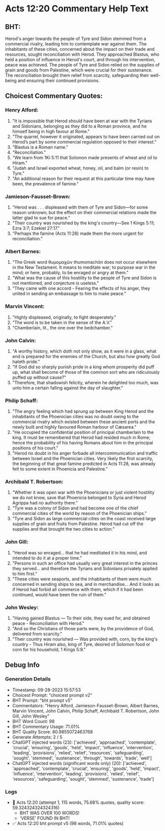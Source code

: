 # Acts 12:20 Commentary Help Text

## BHT:
Herod's anger towards the people of Tyre and Sidon stemmed from a commercial rivalry, leading him to contemplate war against them. The inhabitants of these cities, concerned about the impact on their trade and resources, sought reconciliation with Herod. They approached Blastus, who held a position of influence in Herod's court, and through his intervention, peace was achieved. The people of Tyre and Sidon relied on the supplies of grain and goods from Palestine, which were crucial for their sustenance. The reconciliation brought them relief from scarcity, safeguarding their well-being and ensuring their continued provisions.

## Choicest Commentary Quotes:
### Henry Alford:
1. "It is impossible that Herod should have been at war with the Tyrians and Sidonians, belonging as they did to a Roman province, and he himself being in high favour at Rome."
2. "The quarrel, however it originated, appears to have been carried out on Herod’s part by some commercial regulation opposed to their interest."
3. "Blastus is a Roman name."
4. "Reconciliation."
5. "We learn from 1Ki 5:11 that Solomon made presents of wheat and oil to Hiram."
6. "Judah and Israel exported wheat, honey, oil, and balm (or resin) to Tyre."
7. "An additional reason for their request at this particular time may have been, the prevalence of famine."

### Jamieson-Fausset-Brown:
1. "Herod was . . . displeased with them of Tyre and Sidon—for some reason unknown; but the effect on their commercial relations made the latter glad to sue for peace."
2. "Their country was nourished by the king's country—See 1 Kings 5:11; Ezra 3:7; Ezekiel 27:17."
3. "Perhaps the famine (Acts 11:28) made them the more urgent for reconciliation."

### Albert Barnes:
1. "The Greek word θυμομαχῶν thumomachōn does not occur elsewhere in the New Testament. It means to meditate war; to purpose war in the mind; or here, probably, to be enraged or angry at them."
2. "What was the cause of this hostility to the people of Tyre and Sidon is not mentioned, and conjecture is useless."
3. "They came with one accord - Fearing the effects of his anger, they united in sending an embassage to him to make peace."

### Marvin Vincent:
1. "Highly displeased, originally, to fight desperately."
2. "The word is to be taken in the sense of the A.V."
3. "Chamberlain, lit., the one over the bedchamber."

### John Calvin:
1. "A worthy history, which doth not only show, as it were in a glass, what end is prepared for the enemies of the Church, but also how greatly God hateth pride."
2. "If God did so sharply punish pride in a king whom prosperity did puff up, what shall become of those of the common sort who are ridiculously puffed up without cause?"
3. "Therefore, that shadowish felicity, wherein he delighted too much, was unto him a certain falling against the day of slaughter."

### Philip Schaff:
1. "The angry feeling which had sprung up between King Herod and the inhabitants of the Phoenician cities was no doubt owing to the commercial rivalry which existed between these ancient ports and the newly built and highly favoured Roman harbour of Cæsarea."
2. "He occupied the confidential position of principal chamberlain to the king. It must be remembered that Herod had resided much in Rome; hence the probability of his having Romans about him in the principal positions of his court."
3. "Herod no doubt in his anger forbade all intercommunication and traffic   between Israel and the Phoenician cities. Very likely the first scarcity, the beginning of that great famine predicted in Acts 11:28, was already felt to some extent in Phoenicia and Palestine."

### Archibald T. Robertson:
1. "Whether it was open war with the Phoenicians or just violent hostility we do not know, save that Phoenicia belonged to Syria and Herod Agrippa had no authority there."
2. "Tyre was a colony of Sidon and had become one of the chief commercial cities of the world by reason of the Phoenician ships."
3. "Tyre and Sidon as large commercial cities on the coast received large supplies of grain and fruits from Palestine. Herod had cut off the supplies and that brought the two cities to action."

### John Gill:
1. "Herod was so enraged... that he had meditated it in his mind, and intended to do it at a proper time."
2. "Persons in such an office had usually very great interest in the princes they served... and therefore the Tyrians and Sidonians privately applied to him first."
3. "These cities were seaports, and the inhabitants of them were much concerned in sending ships to sea, and in merchandise... And it looks as if Herod had forbid all commerce with them, which if it had been continued, would have been the ruin of them."

### John Wesley:
1. "Having gained Blastus — To their side, they sued for, and obtained peace - Reconciliation with Herod."
2. "And so the Christians of those parts were, by the providence of God, delivered from scarcity."
3. "Their country was nourished — Was provided with, corn, by the king's country - Thus Hiram also, king of Tyre, desired of Solomon food or corn for his household, 1 Kings 5:9."


## Debug Info
### Generation Details
- Timestamp: 09-28-2023 15:57:53
- Choicest Prompt: "choicest prompt v2"
- BHT Prompt: "bht prompt v5"
- Commentators: "Henry Alford, Jamieson-Fausset-Brown, Albert Barnes, Marvin Vincent, John Calvin, Philip Schaff, Archibald T. Robertson, John Gill, John Wesley"
- BHT Word Count: 98
- BHT Commentary Usage: 71.01%
- BHT Quality Score: 80.9855072463768
- Generate Attempts: 2 / 5
- ChatGPT injected words (23):
	['achieved', 'approached', 'contemplate', 'crucial', 'ensuring', 'goods', 'held', 'impact', 'influence', 'intervention', 'leading', 'provisions', 'relied', 'relief', 'resources', 'safeguarding', 'sought', 'stemmed', 'sustenance', 'through', 'towards', 'trade', 'well']
- ChatGPT injected words (significant words only) (20):
	['achieved', 'approached', 'contemplate', 'crucial', 'ensuring', 'goods', 'held', 'impact', 'influence', 'intervention', 'leading', 'provisions', 'relied', 'relief', 'resources', 'safeguarding', 'sought', 'stemmed', 'sustenance', 'trade']

### Logs
- 🔄 Acts 12:20 (attempt 1, 115 words, 75.68% quotes, quality score: 59.324324324324316) 
	- BHT WAS OVER 100 WORDS! 
	- 'VERSE' FOUND IN BHT!
- ✅ Acts 12:20 bht prompt v5 (98 words, 71.01% quotes)